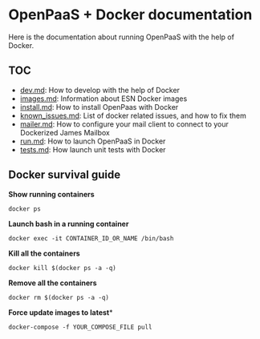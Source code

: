 # OpenPaaS + Docker documentation

Here is the documentation about running OpenPaaS with the help of Docker.

## TOC

- [dev.md](./dev.md): How to develop with the help of Docker
- [images.md](./images.md): Information about ESN Docker images
- [install.md](./install.md): How to install OpenPaas with Docker
- [known_issues.md](./known_issues.md): List of docker related issues, and how to fix them
- [mailer.md](./mailer.md): How to configure your mail client to connect to your Dockerized James Mailbox
- [run.md](./run.md): How to launch OpenPaaS in Docker
- [tests.md](./tests.md): How launch unit tests with Docker

## Docker survival guide

**Show running containers**

```
docker ps
```

**Launch bash in a running container**

```
docker exec -it CONTAINER_ID_OR_NAME /bin/bash
```

**Kill all the containers**

```
docker kill $(docker ps -a -q)
```

**Remove all the containers**

```
docker rm $(docker ps -a -q)
```

**Force update images to latest***

```
docker-compose -f YOUR_COMPOSE_FILE pull
```
